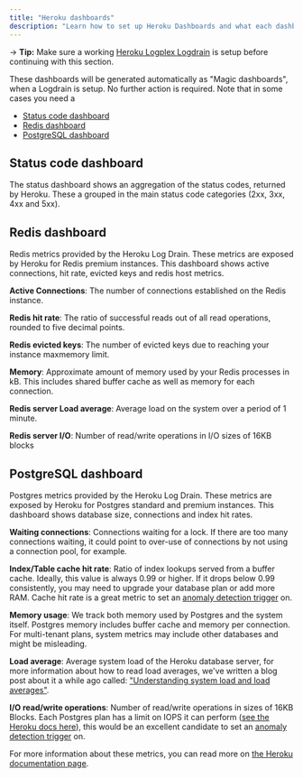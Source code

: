 ```yaml
---
title: "Heroku dashboards"
description: "Learn how to set up Heroku Dashboards and what each dashboard means."
---
```


-> **Tip:** Make sure a working [Heroku Logplex Logdrain](/herou/setup-logdrain.html) is setup before continuing with this section.

These dashboards will be generated automatically as "Magic dashboards", when a Logdrain is setup. No further action is required. Note that in some cases you need a

- [Status code dashboard](#status-code-dashboard)
- [Redis dashboard](#redis-dashboard)
- [PostgreSQL dashboard](#postgresql-dashboard)

## Status code dashboard

The status dashboard shows an aggregation of the status codes, returned by Heroku. These a grouped in the main status code categories (2xx, 3xx, 4xx and 5xx).


## Redis dashboard

Redis metrics provided by the Heroku Log Drain. These metrics are exposed by Heroku for Redis premium instances. This dashboard shows active connections, hit rate, evicted keys and redis host metrics.

**Active Connections**: The number of connections established on the Redis instance.

**Redis hit rate**: The ratio of successful reads out of all read operations, rounded to five decimal points.

**Redis evicted keys**: The number of evicted keys due to reaching your instance maxmemory limit.

**Memory**: Approximate amount of memory used by your Redis processes in kB. This includes shared buffer cache as well as memory for each connection.

**Redis server Load average**: Average load on the system over a period of 1 minute.

**Redis server I/O**: Number of read/write operations in I/O sizes of 16KB blocks


## PostgreSQL dashboard

Postgres metrics provided by the Heroku Log Drain. These metrics are exposed by Heroku for Postgres standard and premium instances. This dashboard shows database size, connections and index hit rates.

**Waiting connections**: Connections waiting for a lock. If there are too many connections waiting, it could point to over-use of connections by not using a connection pool, for example.

**Index/Table cache hit rate**: Ratio of index lookups served from a buffer cache. Ideally, this value is always 0.99 or higher. If it drops below 0.99 consistently, you may need to upgrade your database plan or add more RAM. Cache hit rate is a great metric to set an [anomaly detection trigger](https://docs.appsignal.com/application/anomaly-detection/) on.

**Memory usage**: We track both memory used by Postgres and the system itself. Postgres memory includes buffer cache and memory per connection. For multi-tenant plans, system metrics may include other databases and might be misleading.

**Load average**: Average system load of the Heroku database server, for more information about how to read load averages, we've written a blog post about it a while ago called: ["Understanding system load
and load averages"](https://blog.appsignal.com/2018/03/28/understanding-system-load-and-load-averages.html).

**I/O read/write operations**: Number of read/write operations in sizes of 16KB Blocks. Each Postgres plan has a limit on IOPS it can perform ([see the Heroku docs here](https://devcenter.heroku.com/articles/heroku-postgres-production-tier-technical-characterization)), this would be an excellent candidate to set an [anomaly detection trigger](https://docs.appsignal.com/application/anomaly-detection/) on.

For more information about these metrics, you can read more on [the Heroku documentation page](https://devcenter.heroku.com/articles/heroku-postgres-metrics-logs).
